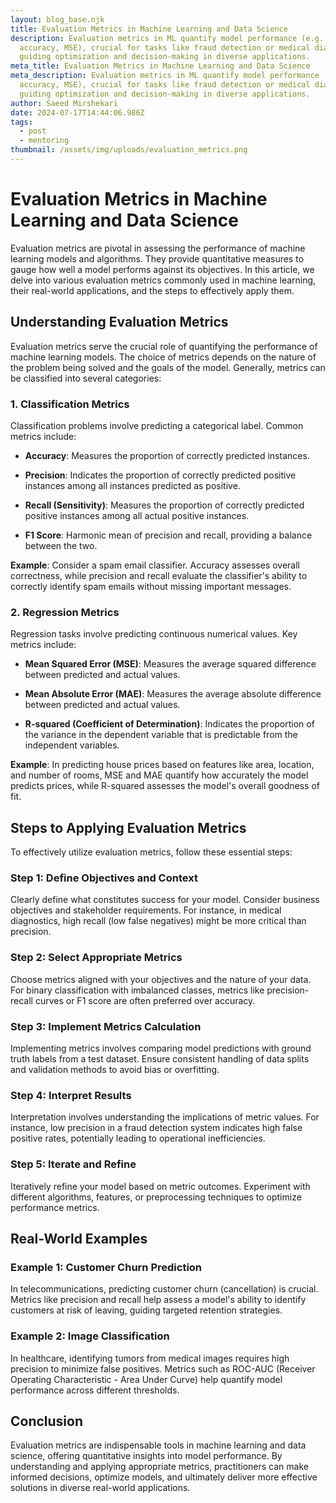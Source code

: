 ```yaml
---
layout: blog_base.njk
title: Evaluation Metrics in Machine Learning and Data Science
description: Evaluation metrics in ML quantify model performance (e.g.,
  accuracy, MSE), crucial for tasks like fraud detection or medical diagnostics,
  guiding optimization and decision-making in diverse applications.
meta_title: Evaluation Metrics in Machine Learning and Data Science
meta_description: Evaluation metrics in ML quantify model performance (e.g.,
  accuracy, MSE), crucial for tasks like fraud detection or medical diagnostics,
  guiding optimization and decision-making in diverse applications.
author: Saeed Mirshekari
date: 2024-07-17T14:44:06.986Z
tags:
  - post
  - mentoring
thumbnail: /assets/img/uploads/evaluation_metrics.png
---
```

# Evaluation Metrics in Machine Learning and Data Science

Evaluation metrics are pivotal in assessing the performance of machine learning models and algorithms. They provide quantitative measures to gauge how well a model performs against its objectives. In this article, we delve into various evaluation metrics commonly used in machine learning, their real-world applications, and the steps to effectively apply them.

## Understanding Evaluation Metrics

Evaluation metrics serve the crucial role of quantifying the performance of machine learning models. The choice of metrics depends on the nature of the problem being solved and the goals of the model. Generally, metrics can be classified into several categories:

### 1. Classification Metrics

Classification problems involve predicting a categorical label. Common metrics include:

- **Accuracy**: Measures the proportion of correctly predicted instances.
  
- **Precision**: Indicates the proportion of correctly predicted positive instances among all instances predicted as positive.
  
- **Recall (Sensitivity)**: Measures the proportion of correctly predicted positive instances among all actual positive instances.
  
- **F1 Score**: Harmonic mean of precision and recall, providing a balance between the two.

**Example**: Consider a spam email classifier. Accuracy assesses overall correctness, while precision and recall evaluate the classifier's ability to correctly identify spam emails without missing important messages.

### 2. Regression Metrics

Regression tasks involve predicting continuous numerical values. Key metrics include:

- **Mean Squared Error (MSE)**: Measures the average squared difference between predicted and actual values.
  
- **Mean Absolute Error (MAE)**: Measures the average absolute difference between predicted and actual values.
  
- **R-squared (Coefficient of Determination)**: Indicates the proportion of the variance in the dependent variable that is predictable from the independent variables.

**Example**: In predicting house prices based on features like area, location, and number of rooms, MSE and MAE quantify how accurately the model predicts prices, while R-squared assesses the model's overall goodness of fit.

## Steps to Applying Evaluation Metrics

To effectively utilize evaluation metrics, follow these essential steps:

### Step 1: Define Objectives and Context

Clearly define what constitutes success for your model. Consider business objectives and stakeholder requirements. For instance, in medical diagnostics, high recall (low false negatives) might be more critical than precision.

### Step 2: Select Appropriate Metrics

Choose metrics aligned with your objectives and the nature of your data. For binary classification with imbalanced classes, metrics like precision-recall curves or F1 score are often preferred over accuracy.

### Step 3: Implement Metrics Calculation

Implementing metrics involves comparing model predictions with ground truth labels from a test dataset. Ensure consistent handling of data splits and validation methods to avoid bias or overfitting.

### Step 4: Interpret Results

Interpretation involves understanding the implications of metric values. For instance, low precision in a fraud detection system indicates high false positive rates, potentially leading to operational inefficiencies.

### Step 5: Iterate and Refine

Iteratively refine your model based on metric outcomes. Experiment with different algorithms, features, or preprocessing techniques to optimize performance metrics.

## Real-World Examples

### Example 1: Customer Churn Prediction

In telecommunications, predicting customer churn (cancellation) is crucial. Metrics like precision and recall help assess a model's ability to identify customers at risk of leaving, guiding targeted retention strategies.

### Example 2: Image Classification

In healthcare, identifying tumors from medical images requires high precision to minimize false positives. Metrics such as ROC-AUC (Receiver Operating Characteristic - Area Under Curve) help quantify model performance across different thresholds.

## Conclusion

Evaluation metrics are indispensable tools in machine learning and data science, offering quantitative insights into model performance. By understanding and applying appropriate metrics, practitioners can make informed decisions, optimize models, and ultimately deliver more effective solutions in diverse real-world applications.
